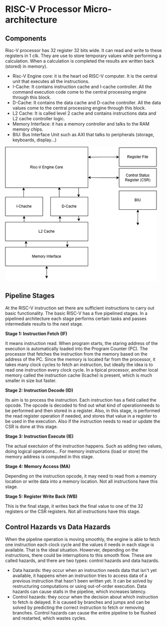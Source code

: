 # RISC-V Processor Micro-architecture

## Components

Risc-V processor has 32 register 32 bits wide. It can read and write to these registers in 1 clk. They are use to store temporary values while performing a calculation. When a calculation is completed the results are written back (stored) in memory).

* Risc-V Engine core: it is the heart od RISC-V computer. It is the central unit that executes all the instructions. 
* I-Cache: It contains instruction cache and I-cache controller. All the command execution code come to the central processing engine through this block.
* D-Cache: It contains the data cache and D-cache controller. All the data values come to the central processing engine through this block.
* L2 Cache: It is called level 2 cache and contains instructions data and L2 cache controller logic.
* Memory Interface: it has a memory controller and talks to the RAM memory chips.
* BIU: Bus Interface Unit such as AXI that talks to peripherals (storage, keyboards, display...)

![risc-v_components](risc-v_components.png)

## Pipeline Stages

At the RISC-V instruction set there are sufficient instructions to carry out basic functionality. The basic RISC-V has a five pipelined stages. In a pipelined architecture each stage performs certain tasks and passes intermediate results to the next stage.

**Stage 1: Instruction Fetch (IF)**

It means instruction read. When program starts, the staring address of the execution is automatically loaded into the Program Counter (PC). The processor that fetches the instruction from the memory based on the address of the PC.
Since the memory is located far from the processor, it takes many clock cycles to fetch an instruction, but ideally the idea is to read one instruction every clock cycle. In a tipical processor, another local memory called the instruction cache (Icache) is present,
which is much smaller in size but faster. 

**Stage 2: Instruction Decode (ID)**

Its aim is to process the instruction. Each instruction has a field called the opcode. The opcode is decoded to find out what kind of operationneeds to be performed and then stored in a register. Also, in this stage, is performed the read register operation if needed,
and stores that value in a register to be used in the execution. Also if the instruction needs to read or update the CSR is done at this stage. 

**Stage 3: Instruction Execute (IE)**

The actual exectuion of the instruction happens. Such as adding two values, doing logical operations... For memory instructions (load or store) the memory address is computed in this stage. 

**Stage 4: Memory Access (MA)**

Depending on the instruction opcode, it may need to read from a memory location or write data into a memory location. Not all instructions have this stage. 

**Stage 5: Register Write Back (WB)**

This is the final stage, it writes back the final value to one of the 32 registers or the CSR registers. Not all instructions have this stage. 

## Control Hazards vs Data Hazards

When the pipeline operation is moving smoothly, the engine is able to fetch one instruction each clock cycle and the values it needs in each stage is available. That is the ideal situation. Howerver, depending on the instructions, 
there could be interruptions to this smooth flow. These are called hazards, and there are two types: control hazards and data hazards.

* Data hazards: they occur when an instruction needs data that isn't yet available, it happens when an instruction tries to access data of a previous instruction that hasn't been written yet. It can be solved by restructuring computations or using out-of-order
execution. Data hazards can cause stalls in the pipeline, which increases latency.
* Control hazards: they occur when the decision about which instruction to fetch is delayed. It is caused by branches and jumps and can be solved by predicting the correct instruction to fetch or removing branches. Control hazards can cause the entire pipeline
to be flushed and restarted, which wastes cycles.
